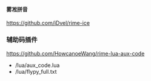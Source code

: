 #### 雾凇拼音

https://github.com/iDvel/rime-ice



### 辅助码插件

https://github.com/HowcanoeWang/rime-lua-aux-code

* /lua/aux_code.lua
* /lua/flypy_full.txt